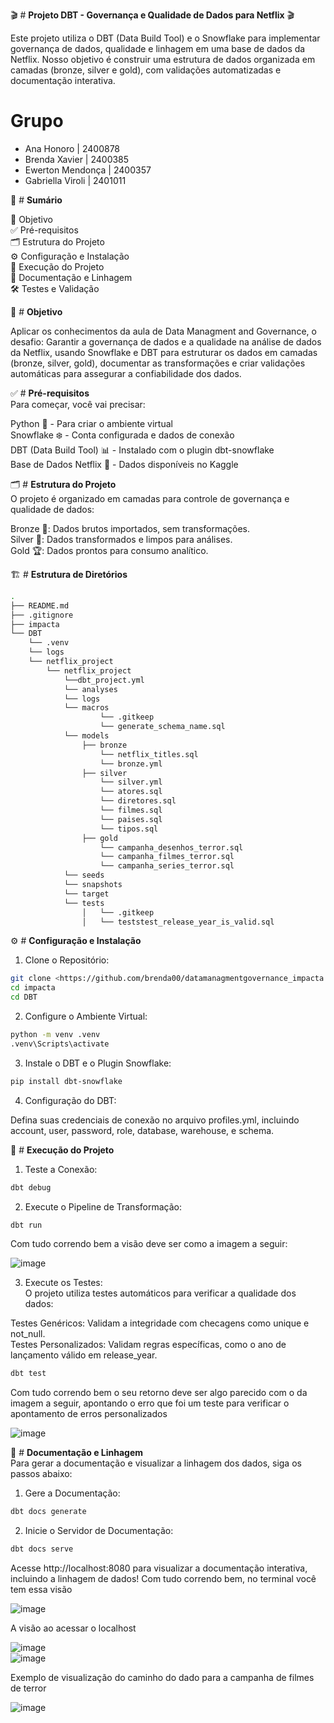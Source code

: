 🎬 # **Projeto DBT - Governança e Qualidade de Dados para Netflix** 🎬  

Este projeto utiliza o DBT (Data Build Tool) e o Snowflake para implementar governança de dados, qualidade e linhagem em uma base de dados da Netflix. Nosso objetivo é construir uma estrutura de dados organizada em camadas (bronze, silver e gold), com validações automatizadas e documentação interativa.

# **Grupo**
- Ana Honoro | 2400878
- Brenda Xavier | 2400385
- Ewerton Mendonça | 2400357
- Gabriella Viroli | 2401011


📜 # **Sumário**

🎯 Objetivo  
✅ Pré-requisitos  
🗂 Estrutura do Projeto  
⚙️ Configuração e Instalação  
🚀 Execução do Projeto  
📘 Documentação e Linhagem  
🛠 Testes e Validação  

🎯 # **Objetivo**

Aplicar os conhecimentos da aula de Data Managment and Governance, o desafio: 
Garantir a governança de dados e a qualidade na análise de dados da Netflix, usando Snowflake e DBT para estruturar os dados em camadas (bronze, silver, gold), documentar as transformações e criar validações automáticas para assegurar a confiabilidade dos dados.

✅ # **Pré-requisitos**  
Para começar, você vai precisar:  

Python 🐍 - Para criar o ambiente virtual  
Snowflake ❄️ - Conta configurada e dados de conexão  
DBT (Data Build Tool) 📊 - Instalado com o plugin dbt-snowflake  
Base de Dados Netflix 🎥 - Dados disponíveis no Kaggle  

🗂 # **Estrutura do Projeto**  
O projeto é organizado em camadas para controle de governança e qualidade de dados:  

Bronze 🥉: Dados brutos importados, sem transformações.  
Silver 🥈: Dados transformados e limpos para análises.  
Gold 🏆: Dados prontos para consumo analítico.  

🏗 # **Estrutura de Diretórios**  

``` bash
.
├── README.md
├── .gitignore
├── impacta
└── DBT
    └── .venv
    └── logs
    └── netflix_project
        └── netflix_project
            └──dbt_project.yml
            └── analyses
            └── logs
            └── macros
                    └── .gitkeep
                    └── generate_schema_name.sql
            └── models
                ├── bronze
                    └── netflix_titles.sql
                    └── bronze.yml
                ├── silver
                    └── silver.yml
                    └── atores.sql
                    └── diretores.sql
                    └── filmes.sql
                    └── paises.sql
                    └── tipos.sql
                ├── gold
                    └── campanha_desenhos_terror.sql
                    └── campanha_filmes_terror.sql
                    └── campanha_series_terror.sql
            └── seeds
            └── snapshots
            └── target
            └── tests
                │   └── .gitkeep
                │   └── teststest_release_year_is_valid.sql
```

⚙️ # **Configuração e Instalação**

1) Clone o Repositório:
``` bash
git clone <https://github.com/brenda00/datamanagmentgovernance_impacta.git>
cd impacta
cd DBT
```
2) Configure o Ambiente Virtual:
``` bash
python -m venv .venv
.venv\Scripts\activate
```
3) Instale o DBT e o Plugin Snowflake:
``` bash
pip install dbt-snowflake
```
4) Configuração do DBT:

Defina suas credenciais de conexão no arquivo profiles.yml, incluindo account, user, password, role, database, warehouse, e schema.

🚀 # **Execução do Projeto**

1) Teste a Conexão:
``` bash
dbt debug
```

2) Execute o Pipeline de Transformação:
``` bash
dbt run
```
Com tudo correndo bem a visão deve ser como a imagem a seguir:  


![image](https://github.com/user-attachments/assets/8c0b9539-7eea-4c2a-8c05-6bc586596a2a)



3) Execute os Testes:  
O projeto utiliza testes automáticos para verificar a qualidade dos dados:  

Testes Genéricos: Validam a integridade com checagens como unique e not_null.  
Testes Personalizados: Validam regras específicas, como o ano de lançamento válido em release_year.  
``` bash
dbt test
```
Com tudo correndo bem o seu retorno deve ser algo parecido com o da imagem a seguir, apontando o erro que foi um teste para verificar o apontamento de erros personalizados  


![image](https://github.com/user-attachments/assets/01b3d17a-8753-4b30-b7a7-babc43bd0769)


📘 # **Documentação e Linhagem**  
Para gerar a documentação e visualizar a linhagem dos dados, siga os passos abaixo:  

1) Gere a Documentação:
``` bash
dbt docs generate
```

2) Inicie o Servidor de Documentação:
``` bash
dbt docs serve
```

Acesse http://localhost:8080 para visualizar a documentação interativa, incluindo a linhagem de dados!
Com tudo correndo bem, no terminal você tem essa visão  


![image](https://github.com/user-attachments/assets/f06deaa8-a20c-4d4e-88a8-d99e93868f99)  

A visão ao acessar o localhost  


![image](https://github.com/user-attachments/assets/0509814f-f6a8-4a4f-984a-2aa192148dc1)  
![image](https://github.com/user-attachments/assets/7620b6e4-56fb-41fd-a972-138340982d94)  

Exemplo de visualização do caminho do dado para a campanha de filmes de terror 


![image](https://github.com/user-attachments/assets/ad8f1080-7e68-4423-85c6-fa83327bfe5d)






